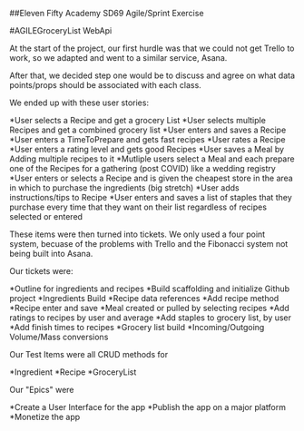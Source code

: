 ##Eleven Fifty Academy SD69 Agile/Sprint Exercise

#AGILEGroceryList WebApi

At the start of the project, our first hurdle was that we could not get Trello to work, so we adapted and went to a similar service, Asana.

After that, we decided step one would be to discuss and agree on what data points/props should be associated with each class.

We ended up with these user stories:  

*User selects a Recipe and get a grocery List
*User selects multiple Recipes and get a combined grocery list
*User enters and saves a Recipe
*User enters a TimeToPrepare and gets fast recipes
*User rates a Recipe
*User enters a rating level and gets good Recipes
*User saves a Meal by Adding multiple recipes to it
*Mutliple users select a Meal and each prepare one of the Recipes for a gathering (post COVID) like a wedding registry
*User enters or selects a Recipe and is given the cheapest store in the area in which to purchase the ingredients (big stretch)
*User adds instructions/tips to Recipe
*User enters and saves a list of staples that they purchase every time that they want on their list regardless of recipes selected or entered


These items were then turned into tickets.  We only used a four point system, becuase of the problems with Trello and the Fibonacci system not being built into Asana.

Our tickets were:

*Outline for ingredients and recipes
*Build scaffolding and initialize Github project
*Ingredients Build
*Recipe data references
*Add recipe method
*Recipe enter and save
*Meal created or pulled by selecting recipes
*Add ratings to recipes by user and average
*Add staples to grocery list, by user
*Add finish times to recipes
*Grocery list build
*Incoming/Outgoing Volume/Mass conversions

 
Our Test Items were all CRUD methods for

*Ingredient
*Recipe
*GroceryList
 

Our "Epics" were

*Create a User Interface for the app
*Publish the app on a major platform
*Monetize the app




